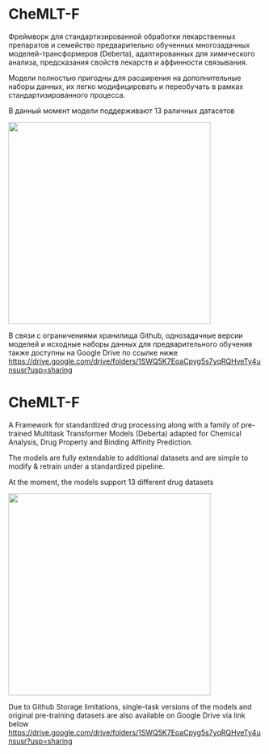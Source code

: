 # CheMLT-F
Фреймворк для стандартизированной обработки лекарственных препаратов и семейство предварительно обученных многозадачных моделей-трансформеров (Deberta), адаптированных для химического анализа, предсказания свойств лекарств и аффинности связывания.

Модели полностью пригодны для расширения на дополнительные наборы данных, их легко модифицировать и переобучать в рамках стандартизированного процесса.

В данный момент модели поддерживают 13 раличных датасетов

<img src="https://github.com/user-attachments/assets/12216c99-7bbf-4797-9e0c-a0210a154b69" width="400" />

В связи с ограничениями хранилища Github, однозадачные версии моделей и исходные наборы данных для предварительного обучения также доступны на Google Drive по ссылке ниже
https://drive.google.com/drive/folders/1SWQ5K7EoaCpyg5s7yqRQHveTy4unsusr?usp=sharing

# CheMLT-F
A Framework for standardized drug processing along with a family of pre-trained Multitask Transformer Models (Deberta) adapted for Chemical Analysis, Drug Property and Binding Affinity Prediction.

The models are fully extendable to additional datasets and are simple to modify & retrain under a standardized pipeline.

At the moment, the models support 13 different drug datasets

<img src="https://github.com/user-attachments/assets/12216c99-7bbf-4797-9e0c-a0210a154b69" width="400" />

Due to Github Storage limitations, single-task versions of the models and original pre-training datasets are also available on Google Drive via link below
https://drive.google.com/drive/folders/1SWQ5K7EoaCpyg5s7yqRQHveTy4unsusr?usp=sharing
